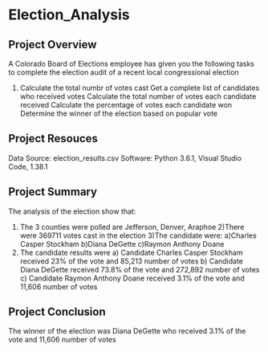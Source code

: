 # Election_Analysis

## Project Overview
A Colorado Board of Elections employee has given you the following tasks to complete the election audit of a recent local congressional election

1. Calculate the total numbr of votes cast
Get a complete list of candidates who received votes
Calculate the total number of votes each candidate received
Calculate the percentage of votes each candidate won 
Determine the winner of the election based on popular vote

## Project Resouces
Data Source: election_results.csv
Software: Python 3.6.1, Visual Studio Code, 1.38.1

## Project Summary 
The analysis of the election show that:
1) The 3 counties were polled are Jefferson, Denver, Araphoe
2)There were 369711 votes cast in the election
3)The candidate were:
  a)Charles Casper Stockham
  b)Diana DeGette
  c)Raymon Anthony Doane
4) The candidate results were
  a) Candidate Charles Casper Stockham received 23% of the vote and 85,213 number of votes
  b) Candidate Diana DeGette received 73.8% of the vote and 272,892 number of votes
  c) Candidate Raymon Anthony Doane received 3.1% of the vote and 11,606 number of votes
  
 ## Project Conclusion
 The winner of the election was Diana DeGette who received 3.1% of the vote and 11,606 number of votes
